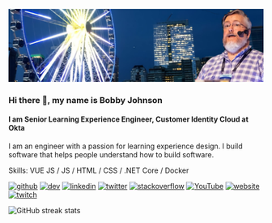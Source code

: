 ![I am Senior Learning Experience Engineer at Okta](https://raw.githubusercontent.com/NotMyself/NotMyself/master/banner.jpg)
### Hi there 👋, my name is Bobby Johnson
#### I am Senior Learning Experience Engineer, Customer Identity Cloud at Okta

I am an engineer with a passion for learning experience design. I build software that helps people 
understand how to build software.

Skills: VUE JS / JS / HTML / CSS / .NET Core / Docker


[<img src='https://cdn.jsdelivr.net/npm/simple-icons@3.0.1/icons/github.svg' alt='github' height='40'>](https://github.com/notmyself)  [<img src='https://cdn.jsdelivr.net/npm/simple-icons@3.0.1/icons/dev-dot-to.svg' alt='dev' height='40'>](https://dev.to/notmyself)  [<img src='https://cdn.jsdelivr.net/npm/simple-icons@3.0.1/icons/linkedin.svg' alt='linkedin' height='40'>](https://www.linkedin.com/in/notmyself74/)  [<img src='https://cdn.jsdelivr.net/npm/simple-icons@3.0.1/icons/twitter.svg' alt='twitter' height='40'>](https://twitter.com/notmyself)  [<img src='https://cdn.jsdelivr.net/npm/simple-icons@3.0.1/icons/stackoverflow.svg' alt='stackoverflow' height='40'>](https://stackoverflow.com/users/303)  [<img src='https://cdn.jsdelivr.net/npm/simple-icons@3.0.1/icons/youtube.svg' alt='YouTube' height='40'>](https://www.youtube.com/channel/UCCvFh9KbO_K1G-KmDs9c94g)  [<img src='https://cdn.jsdelivr.net/npm/simple-icons@3.0.1/icons/icloud.svg' alt='website' height='40'>](https://iamnotmyself.com)  [<img src='https://cdn.jsdelivr.net/npm/simple-icons@3.0.1/icons/twitch.svg' alt='twitch' height='40'>](https://www.twitch.tv/iamnotmyself)  

![GitHub streak stats](https://github-readme-streak-stats.herokuapp.com/?user=notmyself)  
